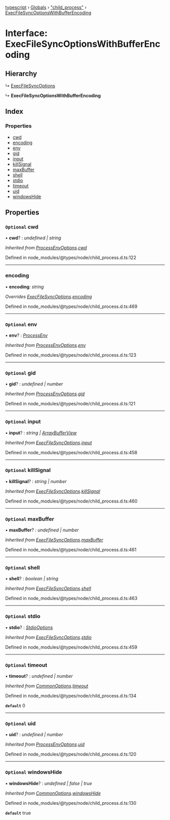 [typescript](../README.md) › [Globals](../globals.md) › ["child_process"](../modules/_child_process_.md) › [ExecFileSyncOptionsWithBufferEncoding](_child_process_.execfilesyncoptionswithbufferencoding.md)

# Interface: ExecFileSyncOptionsWithBufferEncoding

## Hierarchy

  ↳ [ExecFileSyncOptions](_child_process_.execfilesyncoptions.md)

  ↳ **ExecFileSyncOptionsWithBufferEncoding**

## Index

### Properties

* [cwd](_child_process_.execfilesyncoptionswithbufferencoding.md#optional-cwd)
* [encoding](_child_process_.execfilesyncoptionswithbufferencoding.md#encoding)
* [env](_child_process_.execfilesyncoptionswithbufferencoding.md#optional-env)
* [gid](_child_process_.execfilesyncoptionswithbufferencoding.md#optional-gid)
* [input](_child_process_.execfilesyncoptionswithbufferencoding.md#optional-input)
* [killSignal](_child_process_.execfilesyncoptionswithbufferencoding.md#optional-killsignal)
* [maxBuffer](_child_process_.execfilesyncoptionswithbufferencoding.md#optional-maxbuffer)
* [shell](_child_process_.execfilesyncoptionswithbufferencoding.md#optional-shell)
* [stdio](_child_process_.execfilesyncoptionswithbufferencoding.md#optional-stdio)
* [timeout](_child_process_.execfilesyncoptionswithbufferencoding.md#optional-timeout)
* [uid](_child_process_.execfilesyncoptionswithbufferencoding.md#optional-uid)
* [windowsHide](_child_process_.execfilesyncoptionswithbufferencoding.md#optional-windowshide)

## Properties

### `Optional` cwd

• **cwd**? : *undefined | string*

*Inherited from [ProcessEnvOptions](_child_process_.processenvoptions.md).[cwd](_child_process_.processenvoptions.md#optional-cwd)*

Defined in node_modules/@types/node/child_process.d.ts:122

___

###  encoding

• **encoding**: *string*

*Overrides [ExecFileSyncOptions](_child_process_.execfilesyncoptions.md).[encoding](_child_process_.execfilesyncoptions.md#optional-encoding)*

Defined in node_modules/@types/node/child_process.d.ts:469

___

### `Optional` env

• **env**? : *[ProcessEnv](nodejs.processenv.md)*

*Inherited from [ProcessEnvOptions](_child_process_.processenvoptions.md).[env](_child_process_.processenvoptions.md#optional-env)*

Defined in node_modules/@types/node/child_process.d.ts:123

___

### `Optional` gid

• **gid**? : *undefined | number*

*Inherited from [ProcessEnvOptions](_child_process_.processenvoptions.md).[gid](_child_process_.processenvoptions.md#optional-gid)*

Defined in node_modules/@types/node/child_process.d.ts:121

___

### `Optional` input

• **input**? : *string | [ArrayBufferView](../modules/nodejs.md#arraybufferview)*

*Inherited from [ExecFileSyncOptions](_child_process_.execfilesyncoptions.md).[input](_child_process_.execfilesyncoptions.md#optional-input)*

Defined in node_modules/@types/node/child_process.d.ts:458

___

### `Optional` killSignal

• **killSignal**? : *string | number*

*Inherited from [ExecFileSyncOptions](_child_process_.execfilesyncoptions.md).[killSignal](_child_process_.execfilesyncoptions.md#optional-killsignal)*

Defined in node_modules/@types/node/child_process.d.ts:460

___

### `Optional` maxBuffer

• **maxBuffer**? : *undefined | number*

*Inherited from [ExecFileSyncOptions](_child_process_.execfilesyncoptions.md).[maxBuffer](_child_process_.execfilesyncoptions.md#optional-maxbuffer)*

Defined in node_modules/@types/node/child_process.d.ts:461

___

### `Optional` shell

• **shell**? : *boolean | string*

*Inherited from [ExecFileSyncOptions](_child_process_.execfilesyncoptions.md).[shell](_child_process_.execfilesyncoptions.md#optional-shell)*

Defined in node_modules/@types/node/child_process.d.ts:463

___

### `Optional` stdio

• **stdio**? : *[StdioOptions](../modules/_child_process_.md#stdiooptions)*

*Inherited from [ExecFileSyncOptions](_child_process_.execfilesyncoptions.md).[stdio](_child_process_.execfilesyncoptions.md#optional-stdio)*

Defined in node_modules/@types/node/child_process.d.ts:459

___

### `Optional` timeout

• **timeout**? : *undefined | number*

*Inherited from [CommonOptions](_child_process_.commonoptions.md).[timeout](_child_process_.commonoptions.md#optional-timeout)*

Defined in node_modules/@types/node/child_process.d.ts:134

**`default`** 0

___

### `Optional` uid

• **uid**? : *undefined | number*

*Inherited from [ProcessEnvOptions](_child_process_.processenvoptions.md).[uid](_child_process_.processenvoptions.md#optional-uid)*

Defined in node_modules/@types/node/child_process.d.ts:120

___

### `Optional` windowsHide

• **windowsHide**? : *undefined | false | true*

*Inherited from [CommonOptions](_child_process_.commonoptions.md).[windowsHide](_child_process_.commonoptions.md#optional-windowshide)*

Defined in node_modules/@types/node/child_process.d.ts:130

**`default`** true
